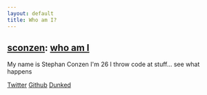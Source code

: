 ```yaml
---
layout: default
title: Who am I?
---
```

## [sconzen](http://sconzen.github.io): [who am I](http://sconzen.github.io/less.html)

My name is Stephan Conzen
I'm 26
I throw code at stuff... see what happens

[Twitter](http://twitter.com/sconzen)
[Github](http://github.com/sconzen)
[Dunked](http://sconzen.dunked.com)